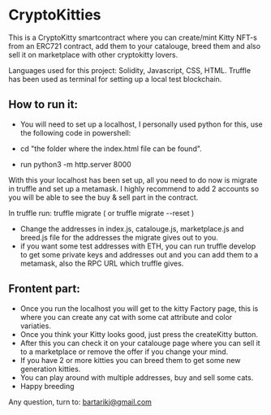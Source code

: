# CryptoKitties

This is a CryptoKitty smartcontract where you can create/mint Kitty NFT-s from an ERC721 contract, add them to your catalouge, breed them and also sell it on marketplace with other cryptokitty lovers.

Languages used for this project: Solidity, Javascript, CSS, HTML. Truffle has been used as terminal for setting up a local test blockchain.

## How to run it:

- You will need to set up a localhost, I personally used python for this, use the following code in powershell:

- cd "the folder where the index.html file can be found".
- run python3 -m http.server 8000

With this your localhost has been set up, all you need to do now is migrate in truffle and set up a metamask. I highly recommend to add 2 accounts so you will be able to see the buy & sell part in the contract.

In truffle run: truffle migrate ( or truffle migrate --reset )
- Change the addresses in index.js, catalouge.js, marketplace.js and breed.js file for the addresses the migrate gives out to you. 
- if you want some test addresses with ETH, you can run truffle develop to get some private keys and addresses out and you can add them to a metamask, also the RPC URL which truffle gives.

## Frontent part:
- Once you run the localhost you will get to the kitty Factory page, this is where you can create any cat with some cat attribute and color variaties. 
- Once you think your Kitty looks good, just press the createKitty button.
- After this you can check it on your catalouge page where you can sell it to a marketplace or remove the offer if you change your mind.
- If you have 2 or more kitties you can breed them to get some new generation kitties.
- You can play around with multiple addresses, buy and sell some cats.
- Happy breeding

Any question, turn to: bartariki@gmail.com
